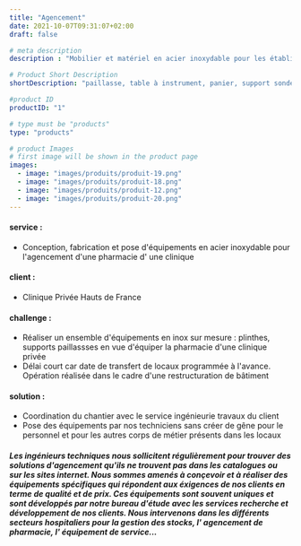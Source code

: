 ```yaml
---
title: "Agencement"
date: 2021-10-07T09:31:07+02:00
draft: false

# meta description
description : "Mobilier et matériel en acier inoxydable pour les établissements de santé, les laboratoires"

# Product Short Description
shortDescription: "paillasse, table à instrument, panier, support sonde, armoire à pharmacie, rack, rayonnage, colonne de stockage, module de stockage, guéridon inox, marche pied, estrade, tige porte sérum, porte sonde, caisson, portique, plan de travail, bloc tiroir, rail, accessoires, tablette abattante, support mural"

#product ID
productID: "1"

# type must be "products"
type: "products"

# product Images
# first image will be shown in the product page
images:
  - image: "images/produits/produit-19.png"
  - image: "images/produits/produit-18.png"
  - image: "images/produits/produit-12.png"
  - image: "images/produits/produit-20.png"
---
```


#### service :
* Conception, fabrication et pose d'équipements en acier inoxydable pour l'agencement d'une pharmacie d' une clinique  

#### client :
* Clinique Privée Hauts de France 

#### challenge :
* Réaliser un ensemble d'équipements en inox sur mesure : plinthes, supports paillassses en vue d'équiper la pharmacie d'une clinique privée 
* Délai court car date de transfert de locaux programmée à l'avance. Opération réalisée dans le cadre d'une restructuration de bâtiment

#### solution :
* Coordination du chantier avec le service ingénieurie travaux du client
* Pose des équipements par nos techniciens sans créer de gêne pour le personnel et pour les autres corps de métier présents dans les locaux

##### Les ingénieurs techniques nous sollicitent régulièrement pour trouver des solutions d'agencement qu'ils ne trouvent pas dans les catalogues ou sur les sites internet. Nous sommes amenés à conçevoir et à réaliser des équipements spécifiques qui répondent aux éxigences de nos clients en terme de qualité et de prix. Ces équipements sont souvent uniques et sont développés par notre bureau d'étude avec les services recherche et développement de nos clients. Nous intervenons dans les différents secteurs hospitaliers pour la gestion des stocks, l' agencement de pharmacie, l' équipement de service... 

